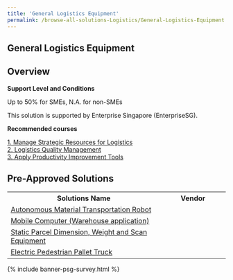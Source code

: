 ```yaml
---
title: 'General Logistics Equipment'
permalink: /browse-all-solutions-Logistics/General-Logistics-Equipment
---
```


## General Logistics Equipment
## Overview

**Support Level and Conditions**

Up to 50% for SMEs, N.A. for non-SMEs

This solution is supported by Enterprise Singapore (EnterpriseSG).

**Recommended courses**



<a href='https://sfec.enterprisejobskills.gov.sg/Course_Internet/CourseDetail.aspx?CoursesReferenceNumber=TGS-2022017218'  target='_blank' rel='noopener'>1. Manage Strategic Resources for Logistics</a><br>
<a href='https://sfec.enterprisejobskills.gov.sg/Course_Internet/CourseDetail.aspx?CoursesReferenceNumber=TGS-2019503543'  target='_blank' rel='noopener'>2. Logistics Quality Management</a><br>
<a href='https://sfec.enterprisejobskills.gov.sg/Course_Internet/CourseDetail.aspx?CoursesReferenceNumber=TGS-2022013033'  target='_blank' rel='noopener'>3. Apply Productivity Improvement Tools</a><br>

## Pre-Approved Solutions

<table>
<tr>
<th style='width: auto;'><b>Solutions Name</b></th>
<th style='width: 30%;'><b>Vendor</b></th>
</tr>
<tr>
<td><a href='/productivity-solutions-grant/solutionrepo/solution1761' target='_blank'>Autonomous Material Transportation Robot</a><br></td>
<td></td>
</tr>
<tr>
<td><a href='/productivity-solutions-grant/solutionrepo/solution1809' target='_blank'>Mobile Computer (Warehouse application)</a><br></td>
<td></td>
</tr>
<tr>
<td><a href='/productivity-solutions-grant/solutionrepo/solution2491' target='_blank'>Static Parcel Dimension, Weight and Scan Equipment</a><br></td>
<td></td>
</tr>
<tr>
<td><a href='/productivity-solutions-grant/solutionrepo/solution4216' target='_blank'>Electric Pedestrian Pallet Truck</a><br></td>
<td></td>
</tr>
</table>

{% include banner-psg-survey.html %}
